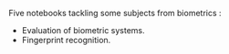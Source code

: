 Five notebooks tackling some subjects from biometrics :

 - Evaluation of biometric systems.
 - Fingerprint recognition.
